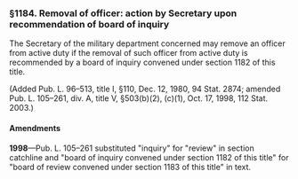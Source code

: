 ### §1184. Removal of officer: action by Secretary upon recommendation of board of inquiry ###

The Secretary of the military department concerned may remove an officer from active duty if the removal of such officer from active duty is recommended by a board of inquiry convened under section 1182 of this title.

(Added Pub. L. 96–513, title I, §110, Dec. 12, 1980, 94 Stat. 2874; amended Pub. L. 105–261, div. A, title V, §503(b)(2), (c)(1), Oct. 17, 1998, 112 Stat. 2003.)

#### Amendments ####

**1998**—Pub. L. 105–261 substituted "inquiry" for "review" in section catchline and "board of inquiry convened under section 1182 of this title" for "board of review convened under section 1183 of this title" in text.